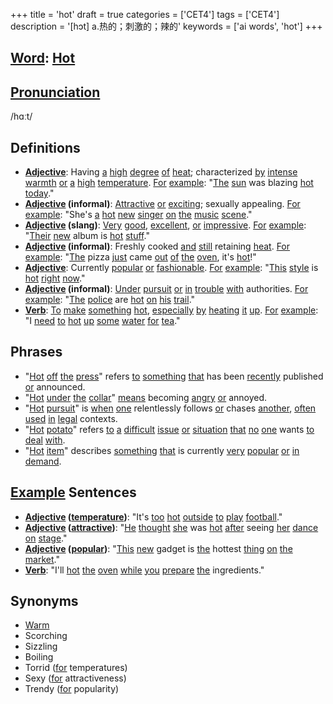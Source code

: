 +++
title = 'hot'
draft = true
categories = ['CET4']
tags = ['CET4']
description = '[hɔt] a.热的；刺激的；辣的'
keywords = ['ai words', 'hot']
+++

## [Word](/post/word/): [Hot](/post/hot/)

## [Pronunciation](/post/pronunciation/)
/hɑːt/

## Definitions
- **[Adjective](/post/adjective/)**: Having [a](/post/a/) [high](/post/high/) [degree](/post/degree/) [of](/post/of/) [heat](/post/heat/); characterized [by](/post/by/) [intense](/post/intense/) [warmth](/post/warmth/) [or](/post/or/) [a](/post/a/) [high](/post/high/) [temperature](/post/temperature/). [For](/post/for/) [example](/post/example/): "[The](/post/the/) [sun](/post/sun/) was blazing [hot](/post/hot/) [today](/post/today/)."
- **[Adjective](/post/adjective/) (informal)**: [Attractive](/post/attractive/) [or](/post/or/) [exciting](/post/exciting/); sexually appealing. [For](/post/for/) [example](/post/example/): "She's [a](/post/a/) [hot](/post/hot/) [new](/post/new/) [singer](/post/singer/) [on](/post/on/) [the](/post/the/) [music](/post/music/) [scene](/post/scene/)."
- **[Adjective](/post/adjective/) (slang)**: [Very](/post/very/) [good](/post/good/), [excellent](/post/excellent/), [or](/post/or/) [impressive](/post/impressive/). [For](/post/for/) [example](/post/example/): "[Their](/post/their/) [new](/post/new/) album is [hot](/post/hot/) [stuff](/post/stuff/)."
- **[Adjective](/post/adjective/) (informal)**: Freshly cooked [and](/post/and/) [still](/post/still/) retaining [heat](/post/heat/). [For](/post/for/) [example](/post/example/): "[The](/post/the/) pizza [just](/post/just/) came [out](/post/out/) [of](/post/of/) [the](/post/the/) [oven](/post/oven/), it's [hot](/post/hot/)!"
- **[Adjective](/post/adjective/)**: Currently [popular](/post/popular/) [or](/post/or/) [fashionable](/post/fashionable/). [For](/post/for/) [example](/post/example/): "[This](/post/this/) [style](/post/style/) is [hot](/post/hot/) [right](/post/right/) [now](/post/now/)."
- **[Adjective](/post/adjective/) (informal)**: [Under](/post/under/) [pursuit](/post/pursuit/) [or](/post/or/) [in](/post/in/) [trouble](/post/trouble/) [with](/post/with/) authorities. [For](/post/for/) [example](/post/example/): "[The](/post/the/) [police](/post/police/) are [hot](/post/hot/) [on](/post/on/) [his](/post/his/) [trail](/post/trail/)."
- **[Verb](/post/verb/)**: [To](/post/to/) [make](/post/make/) [something](/post/something/) [hot](/post/hot/), [especially](/post/especially/) [by](/post/by/) [heating](/post/heating/) [it](/post/it/) [up](/post/up/). [For](/post/for/) [example](/post/example/): "I [need](/post/need/) [to](/post/to/) [hot](/post/hot/) [up](/post/up/) [some](/post/some/) [water](/post/water/) [for](/post/for/) [tea](/post/tea/)."

## Phrases
- "[Hot](/post/hot/) [off](/post/off/) [the](/post/the/) [press](/post/press/)" refers [to](/post/to/) [something](/post/something/) [that](/post/that/) has been [recently](/post/recently/) published [or](/post/or/) announced.
- "[Hot](/post/hot/) [under](/post/under/) [the](/post/the/) [collar](/post/collar/)" [means](/post/means/) becoming [angry](/post/angry/) [or](/post/or/) annoyed.
- "[Hot](/post/hot/) [pursuit](/post/pursuit/)" is [when](/post/when/) [one](/post/one/) relentlessly follows [or](/post/or/) chases [another](/post/another/), [often](/post/often/) [used](/post/used/) [in](/post/in/) [legal](/post/legal/) contexts.
- "[Hot](/post/hot/) [potato](/post/potato/)" refers [to](/post/to/) [a](/post/a/) [difficult](/post/difficult/) [issue](/post/issue/) [or](/post/or/) [situation](/post/situation/) [that](/post/that/) [no](/post/no/) [one](/post/one/) wants [to](/post/to/) [deal](/post/deal/) [with](/post/with/).
- "[Hot](/post/hot/) [item](/post/item/)" describes [something](/post/something/) [that](/post/that/) is currently [very](/post/very/) [popular](/post/popular/) [or](/post/or/) [in](/post/in/) [demand](/post/demand/).

## [Example](/post/example/) Sentences
- **[Adjective](/post/adjective/) ([temperature](/post/temperature/))**: "It's [too](/post/too/) [hot](/post/hot/) [outside](/post/outside/) [to](/post/to/) [play](/post/play/) [football](/post/football/)."
- **[Adjective](/post/adjective/) ([attractive](/post/attractive/))**: "[He](/post/he/) [thought](/post/thought/) [she](/post/she/) was [hot](/post/hot/) [after](/post/after/) seeing [her](/post/her/) [dance](/post/dance/) [on](/post/on/) [stage](/post/stage/)."
- **[Adjective](/post/adjective/) ([popular](/post/popular/))**: "[This](/post/this/) [new](/post/new/) gadget is [the](/post/the/) hottest [thing](/post/thing/) [on](/post/on/) [the](/post/the/) [market](/post/market/)."
- **[Verb](/post/verb/)**: "I'll [hot](/post/hot/) [the](/post/the/) [oven](/post/oven/) [while](/post/while/) [you](/post/you/) [prepare](/post/prepare/) [the](/post/the/) ingredients."

## Synonyms
- [Warm](/post/warm/)
- Scorching
- Sizzling
- Boiling
- Torrid ([for](/post/for/) temperatures)
- Sexy ([for](/post/for/) attractiveness)
- Trendy ([for](/post/for/) popularity)
